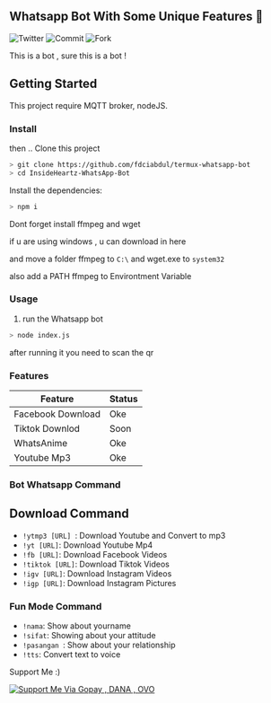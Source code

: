 ## Whatsapp Bot With Some Unique Features 🍞
![Twitter](https://img.shields.io/twitter/follow/fdciabdul?style=social)
![Commit](https://img.shields.io/github/commit-activity/y/fdciabdul/termux-whatsapp-bot?style=flat-square)
![Fork](https://img.shields.io/github/forks/fdciabdul/termux-whatsapp-bot?style=social)


This is a bot , sure this is a bot ! 

## Getting Started

This project require MQTT broker, nodeJS.

### Install



then ..
Clone this project

```bash
> git clone https://github.com/fdciabdul/termux-whatsapp-bot
> cd InsideHeartz-WhatsApp-Bot

```

Install the dependencies:

```bash
> npm i
```
Dont forget install ffmpeg and wget 

if u are using windows , u can download in here

and move a folder ffmpeg to `C:\`
and wget.exe to `system32`

also add a PATH ffmpeg to Environtment Variable 

### Usage
1. run the Whatsapp bot

```bash
> node index.js
```

after running it you need to scan the qr

### Features

 Feature  | Status |
| ------------- | ------------- |
| Facebook Download | Oke|
| Tiktok Downlod | Soon |
| WhatsAnime | Oke |
| Youtube Mp3|  Oke|



### Bot Whatsapp Command 

## Download Command

  - `!ytmp3 [URL] `: Download Youtube and Convert to mp3
  - `!yt [URL]`: Download Youtube Mp4
  - `!fb [URL]`: Download Facebook Videos
  - `!tiktok [URL]`: Download Tiktok Videos
  - `!igv [URL]`: Download Instagram Videos
  - `!igp [URL]`: Download Instagram Pictures
  
### Fun Mode Command
  - `!nama`: Show about yourname
  - `!sifat`: Showing about your attitude
  - `!pasangan `: Show about your relationship
  - `!tts`: Convert text to voice
 
Support Me :)

[![Support Me Via Gopay , DANA , OVO](https://www.pngmart.com/files/7/Donation-Transparent-PNG.png)](https://saweria.co/donate/fdciabdul)
